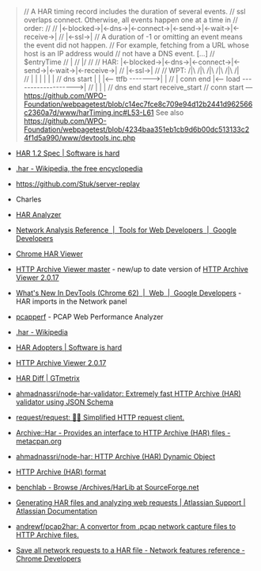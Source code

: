 > 	// A HAR timing record includes the duration of several events.
> 	// ssl overlaps connect.  Otherwise, all events happen one at a time in
> 	// order:
> 	//
> 	// |<-blocked->|<-dns->|<-connect->|<-send->|<-wait->|<-receive->|
> 	//                         |<-ssl->|
> 	// A duration of -1 or omitting an event means the event did not happen.
> 	// For example, fetching from a URL whose host is an IP address would
> 	// not have a DNS event.
> 	[...]
> 	//   $entryTime
> 	//       |
> 	//      \|/
> 	//
> 	// HAR:  |<-blocked->|<-dns->|<-connect->|<-send->|<-wait->|<-receive->|
> 	//                               |<-ssl->|
> 	//
> 	// WPT:             /|\     /|\ /|\     /|\               /|\         /|\
> 	//                   |       |   |       |                 |           |
> 	//                dns start  |   |       |<-- ttfb ------->|           |
> 	//                           | conn end  |<-- load ------------------->|
> 	//                           |           |                 |
> 	//                        dns end      start          receive_start
> 	//                       conn start
— https://github.com/WPO-Foundation/webpagetest/blob/c14ec7fce8c709e94d12b2441d962566c2360a7d/www/harTiming.inc#L53-L61
See also https://github.com/WPO-Foundation/webpagetest/blob/4234baa351eb1cb9d6b00dc513133c24f1d5a990/www/devtools.inc.php

- [HAR 1.2 Spec | Software is hard](http://www.softwareishard.com/blog/har-12-spec/)
- [.har - Wikipedia, the free encyclopedia](https://en.wikipedia.org/wiki/.har)

- https://github.com/Stuk/server-replay
- Charles


- [HAR Analyzer](https://web.archive.org/web/20230214070052/https://toolbox.googleapps.com/apps/har_analyzer/)
- [Network Analysis Reference  |  Tools for Web Developers  |  Google Developers](https://developers.google.com/web/tools/chrome-devtools/network-performance/reference#save-as-har)
- [Chrome HAR Viewer](http://ericduran.github.io/chromeHAR/)
- [HTTP Archive Viewer master](http://gitgrimbo.github.io/harviewer/master/) - new/up to date version of [HTTP Archive Viewer 2.0.17](http://www.softwareishard.com/har/viewer/)
- [What's New In DevTools (Chrome 62)  |  Web  |  Google Developers](https://developers.google.com/web/updates/2017/08/devtools-release-notes#har-imports) - HAR imports in the Network panel
- [pcapperf](https://web.archive.org/web/20200506001340/http://pcapperf.appspot.com:80/) - PCAP Web Performance Analyzer
- [.har - Wikipedia](https://en.wikipedia.org/wiki/.har)
- [HAR Adopters | Software is hard](https://web.archive.org/web/20230211155350/http://www.softwareishard.com/blog/har-adopters/)
- [HTTP Archive Viewer 2.0.17](http://www.softwareishard.com/har/viewer/)
- [HAR Diff | GTmetrix](https://web.archive.org/web/20221001090222/https://gtmetrix.com/blog/har-diff/)
- [ahmadnassri/node-har-validator: Extremely fast HTTP Archive (HAR) validator using JSON Schema](https://github.com/ahmadnassri/node-har-validator)
- [request/request: 🏊🏾 Simplified HTTP request client.](https://github.com/request/request#support-for-har-12)
- [Archive::Har - Provides an interface to HTTP Archive (HAR) files - metacpan.org](https://metacpan.org/pod/Archive::Har)
- [ahmadnassri/node-har: HTTP Archive (HAR) Dynamic Object](https://github.com/ahmadnassri/node-har)
- [HTTP Archive (HAR) format](https://w3c.github.io/web-performance/specs/HAR/Overview.html)
- [benchlab - Browse /Archives/HarLib at SourceForge.net](http://sourceforge.net/projects/benchlab/files/Archives/HarLib/)
- [Generating HAR files and analyzing web requests | Atlassian Support | Atlassian Documentation](https://web.archive.org/web/20221001105159/https://confluence.atlassian.com/kb/generating-har-files-and-analyzing-web-requests-720420612.html)
- [andrewf/pcap2har: A convertor from .pcap network capture files to HTTP Archive files.](https://github.com/andrewf/pcap2har)
- [Save all network requests to a HAR file - Network features reference - Chrome Developers](https://developer.chrome.com/docs/devtools/network/reference/#save-as-har)
